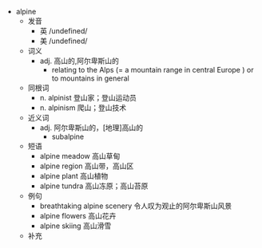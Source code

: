 - alpine
  - 发音
    - 英 /undefined/
    - 美 /undefined/
  - 词义
    - adj. 高山的,阿尔卑斯山的
      - relating to the Alps (=  a mountain range in central Europe  ) or to mountains in general
  - 同根词
    - n. alpinist 登山家；登山运动员
    - n. alpinism 爬山；登山技术
  - 近义词
    - adj. 阿尔卑斯山的，[地理]高山的
      - subalpine
  - 短语
    - alpine meadow 高山草甸
    - alpine region 高山带，高山区
    - alpine plant 高山植物
    - alpine tundra 高山冻原；高山苔原
  - 例句
    - breathtaking alpine scenery 令人叹为观止的阿尔卑斯山风景
    - alpine flowers 高山花卉
    - alpine skiing 高山滑雪
  - 补充